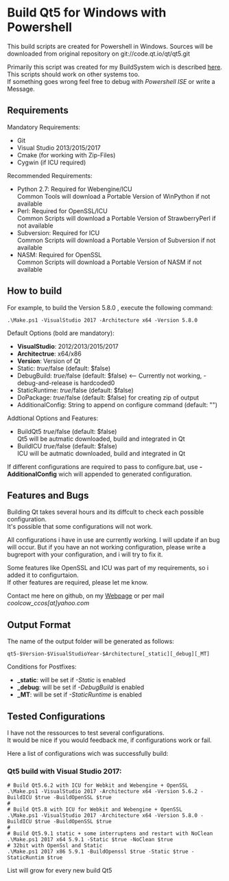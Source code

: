 # Build Qt5 for Windows with Powershell

This build scripts are created for Powershell in Windows.
Sources will be downloaded from original repository on git://code.qt.io/qt/qt5.git

Primarily this script was created for my BuildSystem wich is described [here](https://adirmeier.de/0_Blog/ID_157/index.html).  
This scripts should work on other systems too.  
If something goes wrong feel free to debug with *Powershell ISE* or write a Message.

## Requirements

Mandatory Requirements:
 - Git
 - Visual Studio 2013/2015/2017
 - Cmake (for working with Zip-Files)
 - Cygwin (if ICU required)

Recommended Requirements:
 - Python 2.7: Required for Webengine/ICU  
    Common Tools will download a Portable Version of WinPython if not available
 - Perl: Required for OpenSSL/ICU  
    Common Scripts will download a Portable Version of StrawberryPerl if not available
 - Subversion: Required for ICU  
    Common Scripts will download a Portable Version of Subversion if not available
 - NASM: Required for OpenSSL  
    Common Scripts will download a Portable Version of NASM if not available

## How to build

For example, to build the Version 5.8.0 , execute the following command:

    .\Make.ps1 -VisualStudio 2017 -Architecture x64 -Version 5.8.0
    
Default Options (bold are mandatory):
 - **VisualStudio**: 2012/2013/2015/2017
 - **Architectrue**: x64/x86
 - **Version**: Version of Qt
 - Static: $true/$false (default: $false)
 - DebugBuild: $true/$false (default: $false) <-- Currently not working, -debug-and-release is hardcoded0
 - StaticRuntime: $true/$false (default: $false)
 - DoPackage: $true/$false (default: $false) for creating zip of output
 - AdditionalConfig: String to append on configure command (default: "")
 
Addtional Options and Features:
 - BuildQt5 $true/$false (default: $false)  
   Qt5 will be autmatic downloaded, build and integrated in Qt
 - BuildICU $true/$false (default: $false)  
   ICU will be autmatic downloaded, build and integrated in Qt
   
If different configurations are required to pass to configure.bat, use 
**-AdditionalConfig** wich will appended to generated configuration.

## Features and Bugs

Building Qt takes several hours and its diffcult to check each possible configuration.  
It's possible that some configurations will not work.

All configurations i have in use are currently working. I will update if an bug will
occur. But if you have an not working configuration, please write a bugreport with
your configuration, and i will try to fix it.

Some features like OpenSSL and ICU was part of my requirements, so i added it to configurtaion.  
If other features are required, please let me know.

Contact me here on github, on my [Webpage](https://adirmeier.de) or per mail *coolcow_ccos[at]yahoo.com* 
    
## Output Format

The name of the output folder will be generated as follows:

    qt5-$Version-$VisualStudioYear-$Architecture[_static][_debug][_MT]

Conditions for Postfixes:
 - **_static**: will be set if *-Static* is enabled
 - **_debug**: will be set if *-DebugBuild* is enabled
 - **_MT**: will be set if *-StaticRuntime* is enabled

## Tested Configurations  
 
I have not the ressources to test several configurations.  
It would be nice if you would feedback me, if configurations work or fail.
  
Here a list of configurations wich was successfully build:

### Qt5 build with Visual Studio 2017:

    # Build Qt5.6.2 with ICU for Webkit and Webengine + OpenSSL
    .\Make.ps1 -VisualStudio 2017 -Architecture x64 -Version 5.6.2 -BuildICU $true -BuildOpenSSL $true
    #
    # Build Qt5.8 with ICU for Webkit and Webengine + OpenSSL
    .\Make.ps1 -VisualStudio 2017 -Architecture x64 -Version 5.8.0 -BuildICU $true -BuildOpenSSL $true
    #
    # Build Qt5.9.1 static + some interruptens and restart with NoClean
    .\Make.ps1 2017 x64 5.9.1 -Static $true -NoClean $true
    # 32bit with OpenSsl and Static
    .\Make.ps1 2017 x86 5.9.1 -BuildOpenssl $true -Static $true -StaticRuntim $true 
    
List will grow for every new build Qt5
